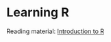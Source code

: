 # Learning R

Reading material: [Introduction to R](https://bookdown.org/mikemahoney218/IDEAR/introduction-to-r.html)

